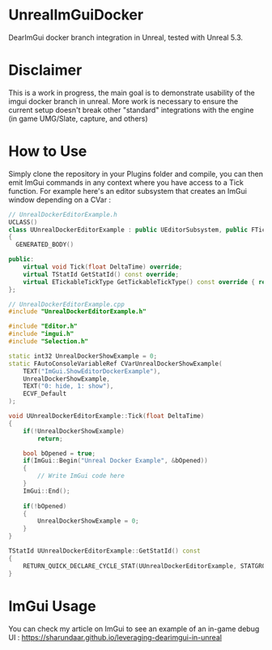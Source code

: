 # UnrealImGuiDocker

DearImGui docker branch integration in Unreal, tested with Unreal 5.3.

# Disclaimer

This is a work in progress, the main goal is to demonstrate usability of the imgui docker branch in unreal. More work is necessary to ensure the current setup doesn't break other "standard" integrations with the engine (in game UMG/Slate, capture, and others)

# How to Use

Simply clone the repository in your Plugins folder and compile, you can then emit ImGui commands in any context where you have access to a Tick function. For example here's an editor subsystem that creates an ImGui window depending on a CVar :

```cpp
// UnrealDockerEditorExample.h
UCLASS()
class UUnrealDockerEditorExample : public UEditorSubsystem, public FTickableEditorObject
{
  GENERATED_BODY()

public:
	virtual void Tick(float DeltaTime) override;
	virtual TStatId GetStatId() const override;
	virtual ETickableTickType GetTickableTickType() const override { return IsTemplate() ? ETickableTickType::Never : ETickableTickType::Always; }
};

// UnrealDockerEditorExample.cpp
#include "UnrealDockerEditorExample.h"

#include "Editor.h"
#include "imgui.h"
#include "Selection.h"

static int32 UnrealDockerShowExample = 0;
static FAutoConsoleVariableRef CVarUnrealDockerShowExample(
	TEXT("ImGui.ShowEditorDockerExample"),
	UnrealDockerShowExample,
	TEXT("0: hide, 1: show"),
	ECVF_Default
);

void UUnrealDockerEditorExample::Tick(float DeltaTime)
{
	if(!UnrealDockerShowExample)
		return;

	bool bOpened = true;
	if(ImGui::Begin("Unreal Docker Example", &bOpened))
	{
 		// Write ImGui code here
	}
	ImGui::End();
	
	if(!bOpened)
	{
		UnrealDockerShowExample = 0;
	}
}

TStatId UUnrealDockerEditorExample::GetStatId() const
{
	RETURN_QUICK_DECLARE_CYCLE_STAT(UUnrealDockerEditorExample, STATGROUP_Tickables);
}
```

# ImGui Usage

You can check my article on ImGui to see an example of an in-game debug UI : https://sharundaar.github.io/leveraging-dearimgui-in-unreal

